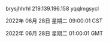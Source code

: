 brysjhhrhl 219.139.196.158 yqqlmgsycl

2022年 06月 28日 星期二 09:00:01 CST

2022年 06月 28日 星期二 01:00:01 GMT

